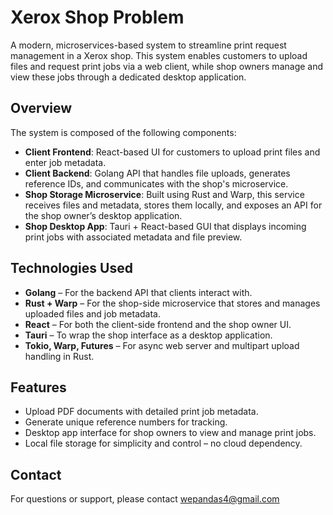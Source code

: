 # Xerox Shop Problem

A modern, microservices-based system to streamline print request management in a Xerox shop. This system enables customers to upload files and request print jobs via a web client, while shop owners manage and view these jobs through a dedicated desktop application.

## Overview

The system is composed of the following components:

- **Client Frontend**: React-based UI for customers to upload print files and enter job metadata.
- **Client Backend**: Golang API that handles file uploads, generates reference IDs, and communicates with the shop's microservice.
- **Shop Storage Microservice**: Built using Rust and Warp, this service receives files and metadata, stores them locally, and exposes an API for the shop owner’s desktop application.
- **Shop Desktop App**: Tauri + React-based GUI that displays incoming print jobs with associated metadata and file preview.

## Technologies Used

- **Golang** – For the backend API that clients interact with.
- **Rust + Warp** – For the shop-side microservice that stores and manages uploaded files and job metadata.
- **React** – For both the client-side frontend and the shop owner UI.
- **Tauri** – To wrap the shop interface as a desktop application.
- **Tokio, Warp, Futures** – For async web server and multipart upload handling in Rust.

## Features

- Upload PDF documents with detailed print job metadata.
- Generate unique reference numbers for tracking.
- Desktop app interface for shop owners to view and manage print jobs.
- Local file storage for simplicity and control – no cloud dependency.

## Contact

For questions or support, please contact [wepandas4@gmail.com](mailto:wepandas4@gmail.com)
